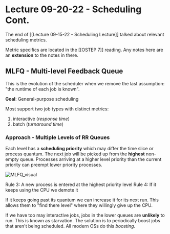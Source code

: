 # Lecture 09-20-22 - Scheduling Cont.

The end of [[Lecture 09-15-22 - Scheduling Lecture]] talked about relevant scheduling metrics. 

Metric specifics are located in the [[OSTEP 7]] reading. Any notes here are an **extension** to the notes in there. 

## MLFQ - Multi-level Feedback Queue

This is the evolution of the scheduler when we remove the last assumption: "the runtime of each job is known". 

**Goal**: General-purpose scheduling

Most support two job types with distinct metrics:
1. interactive (*response time*)
2. batch (*turnaround time*)

### Approach - Multiple Levels of RR Queues
Each level has a **scheduling priority** which may differ the time slice or process quantum. The next job will be picked up from the **highest** non-empty queue. Processes arriving at a higher level priority than the current priority can preempt lower priority processes. 

![MLFQ_visual](/img/MLFQ_visual.png)


Rule 3: A new process is entered at the highest priority level
Rule 4: If it keeps using the CPU we demote it

If it keeps going past its quantum we can increase it for its next run. This allows them to "find there level" where they willingly give up the CPU. 

If we have too may interactive jobs, jobs in the lower queues are **unlikely** to run. This is known as starvation. The solution is to periodically boost jobs that aren't being scheduled. All modern OSs do this *boosting*. 